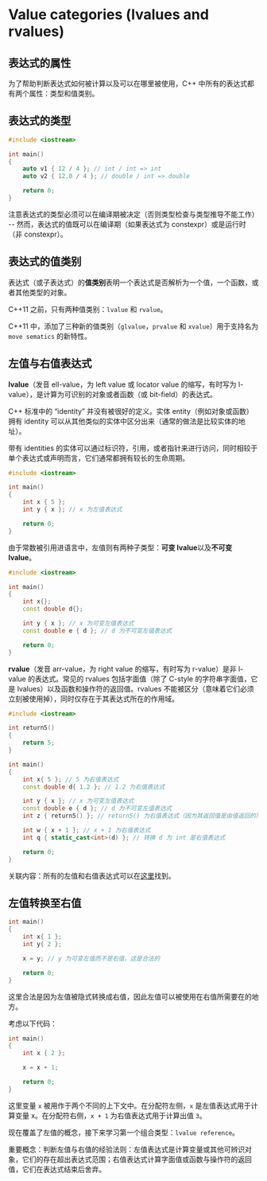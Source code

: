 # Value categories (lvalues and rvalues)

## 表达式的属性

为了帮助判断表达式如何被计算以及可以在哪里被使用，C++ 中所有的表达式都有两个属性：类型和值类别。

## 表达式的类型

```cpp
#include <iostream>

int main()
{
    auto v1 { 12 / 4 }; // int / int => int
    auto v2 { 12.0 / 4 }; // double / int => double

    return 0;
}
```

注意表达式的类型必须可以在编译期被决定（否则类型检查与类型推导不能工作） -- 然而，表达式的值既可以在编译期（如果表达式为 constexpr）或是运行时（非 constexpr）。

## 表达式的值类别

表达式（或子表达式）的**值类别**表明一个表达式是否解析为一个值，一个函数，或者其他类型的对象。

C++11 之前，只有两种值类别：`lvalue` 和 `rvalue`。

C++11 中，添加了三种新的值类别（`glvalue`，`prvalue` 和 `xvalue`）用于支持名为 `move sematics` 的新特性。

## 左值与右值表达式

**lvalue**（发音 ell-value，为 left value 或 locator value 的缩写，有时写为 l-value），是计算为可识别的对象或者函数（或 bit-field）的表达式。

C++ 标准中的 “identity” 并没有被很好的定义。实体 entity（例如对象或函数）拥有 identity 可以从其他类似的实体中区分出来（通常的做法是比较实体的地址）。

带有 identities 的实体可以通过标识符，引用，或者指针来进行访问，同时相较于单个表达式或声明而言，它们通常都拥有较长的生命周期。

```cpp
#include <iostream>

int main()
{
    int x { 5 };
    int y { x }; // x 为左值表达式

    return 0;
}
```

由于常数被引用进语言中，左值则有两种子类型：**可变 lvalue**以及**不可变 lvalue**。

```cpp
#include <iostream>

int main()
{
    int x{};
    const double d{};

    int y { x }; // x 为可变左值表达式
    const double e { d }; // d 为不可变左值表达式

    return 0;
}
```

**rvalue**（发音 arr-value，为 right value 的缩写，有时写为 r-value）是非 l-value 的表达式。常见的 rvalues 包括字面值（除了 C-style 的字符串字面值，它是 lvalues）以及函数和操作符的返回值。rvalues 不能被区分（意味着它们必须立刻被使用掉），同时仅存在于其表达式所在的作用域。

```cpp
#include <iostream>

int return5()
{
    return 5;
}

int main()
{
    int x{ 5 }; // 5 为右值表达式
    const double d{ 1.2 }; // 1.2 为右值表达式

    int y { x }; // x 为可变左值表达式
    const double e { d }; // d 为不可变左值表达式
    int z { return5() }; // return5() 为右值表达式（因为其返回值是由值返回的）

    int w { x + 1 }; // x + 1 为右值表达式
    int q { static_cast<int>(d) }; // 转换 d 为 int 是右值表达式

    return 0;
}
```

关联内容：所有的左值和右值表达式可以在[这里](https://en.cppreference.com/w/cpp/language/value_category)找到。

## 左值转换至右值

```cpp
int main()
{
    int x{ 1 };
    int y{ 2 };

    x = y; // y 为可变左值而不是右值，这是合法的

    return 0;
}
```

这里合法是因为左值被隐式转换成右值，因此左值可以被使用在右值所需要在的地方。

考虑以下代码：

```cpp
int main()
{
    int x { 2 };

    x = x + 1;

    return 0;
}
```

这里变量 `x` 被用作于两个不同的上下文中。在分配符左侧，`x` 是左值表达式用于计算变量 x。在分配符右侧，`x + 1` 为右值表达式用于计算出值 `3`。

现在覆盖了左值的概念，接下来学习第一个组合类型：`lvalue reference`。

重要概念：判断左值与右值的经验法则：左值表达式是计算变量或其他可辨识对象，它们的存在超出表达式范围；右值表达式计算字面值或函数与操作符的返回值，它们在表达式结束后舍弃。
